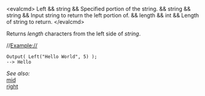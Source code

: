 \<evalcmd\> Left && string && Specified portion of the string. && string && string && Input string to return the left portion of. && length && int && Length of string to return. \</evalcmd\>

Returns *length* characters from the left side of *string*.

//<Example://>

    Output( Left("Hello World", 5) );
    --> Hello

*See also:*  
[mid](mid.md)  
[right](right.md)  
